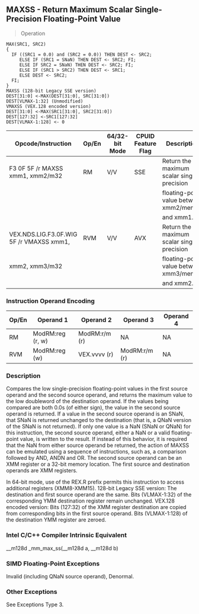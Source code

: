 ## MAXSS - Return Maximum Scalar Single-Precision Floating-Point Value

> Operation

``` slim
MAX(SRC1, SRC2)
{
  IF ((SRC1 = 0.0) and (SRC2 = 0.0)) THEN DEST <- SRC2;
     ELSE IF (SRC1 = SNaN) THEN DEST <- SRC2; FI;
     ELSE IF SRC2 = SNaN) THEN DEST <- SRC2; FI;
     ELSE IF (SRC1 > SRC2) THEN DEST <- SRC1;
     ELSE DEST <- SRC2;
  FI;
}
MAXSS (128-bit Legacy SSE version)
DEST[31:0] <-MAX(DEST[31:0], SRC[31:0])
DEST[VLMAX-1:32] (Unmodified)
VMAXSS (VEX.128 encoded version)
DEST[31:0] <-MAX(SRC1[31:0], SRC2[31:0])
DEST[127:32] <-SRC1[127:32]
DEST[VLMAX-1:128] <- 0

```

 Opcode/Instruction                      | Op/En| 64/32-bit Mode| CPUID Feature Flag| Description                               
 ---  | --- | --- | --- | ---
 F3 0F 5F /r MAXSS xmm1, xmm2/m32        | RM   | V/V           | SSE               | Return the maximum scalar single-precision
                                         |      |               |                   | floating-point value between xmm2/mem32   
                                         |      |               |                   | and xmm1.                                 
 VEX.NDS.LIG.F3.0F.WIG 5F /r VMAXSS xmm1,| RVM  | V/V           | AVX               | Return the maximum scalar single-precision
 xmm2, xmm3/m32                          |      |               |                   | floating-point value between xmm3/mem32   
                                         |      |               |                   | and xmm2.                                 

### Instruction Operand Encoding
 Op/En| Operand 1       | Operand 2    | Operand 3    | Operand 4
 ---  | --- | --- | --- | ---
 RM   | ModRM:reg (r, w)| ModRM:r/m (r)| NA           | NA       
 RVM  | ModRM:reg (w)   | VEX.vvvv (r) | ModRM:r/m (r)| NA       

### Description
Compares the low single-precision floating-point values in the first source
operand and the second source operand, and returns the maximum value to the
low doubleword of the destination operand. If the values being compared are
both 0.0s (of either sign), the value in the second source operand is returned.
If a value in the second source operand is an SNaN, that SNaN is returned unchanged
to the destination (that is, a QNaN version of the SNaN is not returned). If
only one value is a NaN (SNaN or QNaN) for this instruction, the second source
operand, either a NaN or a valid floating-point value, is written to the result.
If instead of this behavior, it is required that the NaN from either source
operand be returned, the action of MAXSS can be emulated using a sequence of
instructions, such as, a comparison followed by AND, ANDN and OR. The second
source operand can be an XMM register or a 32-bit memory location. The first
source and destination operands are XMM registers.

In 64-bit mode, use of the REX.R prefix permits this instruction to access additional
registers (XMM8-XMM15). 128-bit Legacy SSE version: The destination and first
source operand are the same. Bits (VLMAX-1:32) of the corresponding YMM destination
register remain unchanged. VEX.128 encoded version: Bits (127:32) of the XMM
register destination are copied from corresponding bits in the first source
operand. Bits (VLMAX-1:128) of the destination YMM register are zeroed.



### Intel C/C++ Compiler Intrinsic Equivalent
__m128d _mm_max_ss(__m128d a, __m128d b)


### SIMD Floating-Point Exceptions
Invalid (including QNaN source operand), Denormal.


### Other Exceptions
See Exceptions Type 3.
